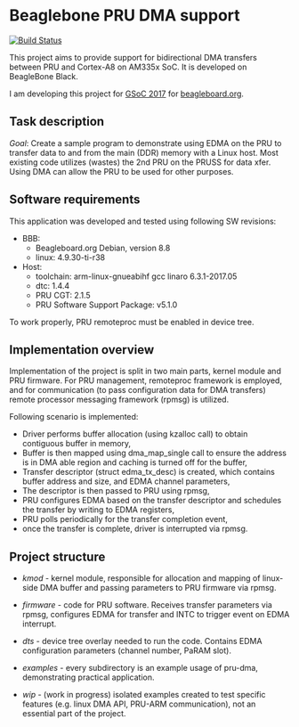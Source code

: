 # Beaglebone PRU DMA support

[![Build Status](https://travis-ci.org/maciejjo/beaglebone-pru-dma.svg?branch=master)](https://travis-ci.org/maciejjo/beaglebone-pru-dma)

This project aims to provide support for bidirectional DMA transfers between
PRU and Cortex-A8 on AM335x SoC. It is developed on BeagleBone Black.

I am developing this project for [GSoC 2017][1] for [beagleboard.org][2].

## Task description

*Goal*: Create a sample program to demonstrate using EDMA on the PRU to transfer
data to and from the main (DDR) memory with a Linux host. Most existing code
utilizes (wastes) the 2nd PRU on the PRUSS for data xfer. Using DMA can allow
the PRU to be used for other purposes.

## Software requirements

This application was developed and tested using following SW revisions:

 - BBB:
   - Beagleboard.org Debian, version 8.8
   - linux: 4.9.30-ti-r38
 - Host:
   - toolchain: arm-linux-gnueabihf gcc linaro 6.3.1-2017.05
   - dtc: 1.4.4
   - PRU CGT: 2.1.5
   - PRU Software Support Package: v5.1.0

To work properly, PRU remoteproc must be enabled in device tree.

## Implementation overview

Implementation of the project is split in two main parts, kernel module and PRU
firmware. For PRU management, remoteproc framework is employed, and for
communication (to pass configuration data for DMA transfers) remote processor
messaging framework (rpmsg) is utilized.

Following scenario is implemented:

 - Driver performs buffer allocation (using kzalloc call) to obtain contiguous
   buffer in memory,
 - Buffer is then mapped using dma_map_single call to ensure the address is in
   DMA able region and caching is turned off for the buffer,
 - Transfer descriptor (struct edma_tx_desc) is created, which contains buffer
   address and size, and EDMA channel parameters,
 - The descriptor is then passed to PRU using rpmsg,
 - PRU configures EDMA based on the transfer descriptor and schedules the
   transfer by writing to EDMA registers,
 - PRU polls periodically for the transfer completion event,
 - once the transfer is complete, driver is interrupted via rpmsg.

## Project structure

 - *kmod* - kernel module, responsible for allocation and mapping of linux-side
   DMA buffer and passing parameters to PRU firmware via rpmsg.

 - *firmware* - code for PRU software. Receives transfer parameters via rpmsg,
   configures EDMA for transfer and INTC to trigger event on EDMA interrupt.

 - *dts* - device tree overlay needed to run the code. Contains EDMA
   configuration parameters (channel number, PaRAM slot).

 - *examples* - every subdirectory is an example usage of pru-dma, demonstrating
   practical application.

 - *wip* - (work in progress) isolated examples created to test specific
   features (e.g. linux DMA API, PRU-ARM communication), not an essential part
   of the project.

[1]: https://summerofcode.withgoogle.com/projects/#5021339281784832
[2]: https://beagleboard.org/
